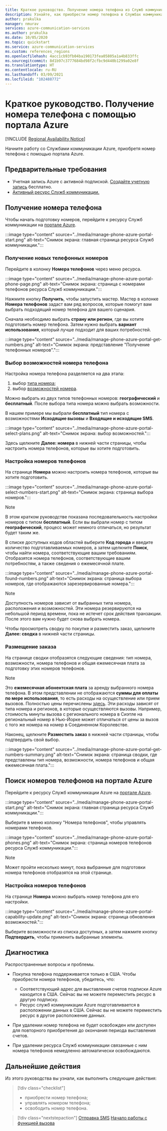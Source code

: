 ```yaml
---
title: Краткое руководство. Получение номера телефона из Служб коммуникации Azure
description: Узнайте, как приобрести номер телефона в Службах коммуникации Azure с помощью портала Azure.
author: prakulka
manager: nmurav
services: azure-communication-services
ms.author: prakulka
ms.date: 10/05/2020
ms.topic: quickstart
ms.service: azure-communication-services
ms.custom: references_regions
ms.openlocfilehash: 4acc1cb93fb04ba190173fea05805a1a4b833ffc
ms.sourcegitcommit: 8d1b97c3777684bd98f2cfbc9d440b1299a02e8f
ms.translationtype: HT
ms.contentlocale: ru-RU
ms.lasthandoff: 03/09/2021
ms.locfileid: "102488772"
---
```

# <a name="quickstart-get-a-phone-number-using-the-azure-portal"></a>Краткое руководство. Получение номера телефона с помощью портала Azure

[!INCLUDE [Regional Availability Notice](../../includes/regional-availability-include.md)]

Начните работу со Службами коммуникации Azure, приобретя номер телефона с помощью портала Azure.

## <a name="prerequisites"></a>Предварительные требования

- Учетная запись Azure с активной подпиской. [Создайте учетную запись](https://azure.microsoft.com/free/?WT.mc_id=A261C142F) бесплатно.
- [Активный ресурс Служб коммуникации.](../create-communication-resource.md)

## <a name="get-a-phone-number"></a>Получение номера телефона

Чтобы начать подготовку номеров, перейдите к ресурсу Служб коммуникации на [портале Azure](https://portal.azure.com).

:::image type="content" source="../media/manage-phone-azure-portal-start.png" alt-text="Снимок экрана: главная страница ресурса Служб коммуникации.":::

### <a name="getting-new-phone-numbers"></a>Получение новых телефонных номеров

Перейдите в колонку **Номера телефонов** через меню ресурса.

:::image type="content" source="../media/manage-phone-azure-portal-phone-page.png" alt-text="Снимок экрана: страница с номерами телефонов ресурса Служб коммуникации.":::

Нажмите кнопку **Получить**, чтобы запустить мастер. Мастер в колонке **Номера телефонов** задаст вам ряд вопросов, которые помогут вам выбрать подходящий номер телефона для вашего сценария.

Сначала необходимо выбрать **страну или регион**, где вы хотите подготовить номер телефона. Затем нужно выбрать **вариант использования**, который лучше подходит для ваших потребностей.

:::image type="content" source="../media/manage-phone-azure-portal-get-numbers.png" alt-text="Снимок экрана: представление &quot;Получение телефонных номеров&quot;.":::

### <a name="select-your-phone-number-features"></a>Выбор возможностей номера телефона

Настройка номера телефона разделяется на два этапа:

1. выбор [типа номера](../../concepts/telephony-sms/plan-solution.md#phone-number-types-in-azure-communication-services);
2. выбор [возможностей номера](../../concepts/telephony-sms/plan-solution.md#phone-number-features-in-azure-communication-services).

Можно выбрать из двух типов телефонных номеров: **географический** и **бесплатный**. После выбора типа номера можно выбрать возможности.

В нашем примере мы выбрали **бесплатный** тип номера с возможностями **Исходящие вызовы** и **Входящие и исходящие SMS**.

:::image type="content" source="../media/manage-phone-azure-portal-select-plans.png" alt-text="Снимок экрана: выбор возможностей.":::

Здесь щелкните **Далее: номера** в нижней части страницы, чтобы настроить номера телефонов, которые вы хотите подготовить.

### <a name="customizing-phone-numbers"></a>Настройка номеров телефонов

На странице **Номера** можно настроить номера телефонов, которые вы хотите подготовить.

:::image type="content" source="../media/manage-phone-azure-portal-select-numbers-start.png" alt-text="Снимок экрана: страница выбора номеров.":::

> [!NOTE]
> В этом кратком руководстве показана последовательность настройки номеров с типом **бесплатный**. Если вы выбрали номер с типом **географический**, процесс может немного отличаться, но результат будет таким же.

В списке доступных кодов областей выберите **Код города** и введите количество подготавливаемых номеров, а затем щелкните **Поиск**, чтобы найти номера, соответствующие вашим требованиям. Отобразятся номера телефонов, соответствующие вашим потребностям, а также сведения о ежемесячной плате.

:::image type="content" source="../media/manage-phone-azure-portal-found-numbers.png" alt-text="Снимок экрана: страница выбора номеров, где отображаются зарезервированные номера.":::

> [!NOTE]
> Доступность номеров зависит от выбранных типа номера, расположения и возможностей.
> Эти номера резервируются на небольшой период времени, пока не истечет срок действия транзакции. После этого вам нужно будет снова выбрать номера.

Чтобы просмотреть сводку по покупке и разместить заказ, щелкните **Далее: сводка** в нижней части страницы.

### <a name="place-order"></a>Размещение заказа

На странице сводки отобразятся следующие сведения: тип номера, возможности, номера телефонов и общая ежемесячная плата за подготовку этих номеров телефонов.

> [!NOTE]
> Это **ежемесячная абонентская плата** за аренду выбранного номера телефона. В этом представлении не отображаются **суммы для оплаты по мере использования**, то есть расходы на осуществление или прием вызовов. Полностью цены перечислены [здесь](../../concepts/pricing.md). Эти расходы зависят от типа номера и регионов, в которые осуществляются вызовы. Например, стоимость минуты вызова с регионального номера в Сиэтле на региональный номер в Нью-Йорке может отличаться от цены за вызов с того же номера на номер в Соединенном Королевстве.

Наконец, щелкните **Разместить заказ** в нижней части страницы, чтобы подтвердить свой выбор.

:::image type="content" source="../media/manage-phone-azure-portal-get-numbers-summary.png" alt-text="Снимок экрана: страница сводки, где представлены тип номера, возможности, номера телефонов и общая ежемесячная плата.":::

## <a name="find-your-phone-numbers-on-the-azure-portal"></a>Поиск номеров телефонов на портале Azure

Перейдите к ресурсу Служб коммуникации Azure на [портале Azure](https://portal.azure.com).

:::image type="content" source="../media/manage-phone-azure-portal-start.png" alt-text="Снимок экрана: главная страница ресурса Служб коммуникации.":::

Выберите в меню колонку "Номера телефонов", чтобы управлять номерами телефонов.

:::image type="content" source="../media/manage-phone-azure-portal-phones.png" alt-text="Снимок экрана: страница номеров телефонов ресурса Служб коммуникации.":::

> [!NOTE]
> Может пройти несколько минут, пока выбранные для подготовки номера телефонов отобразятся на этой странице.


### <a name="customizing-phone-numbers"></a>Настройка номеров телефонов

На странице **Номера** можно выбрать номер телефона для его настройки.

:::image type="content" source="../media/manage-phone-azure-portal-capability-update.png" alt-text="Снимок экрана: страница обновления возможностей.":::

Выберите возможности из списка доступных, а затем нажмите кнопку **Подтвердить**, чтобы применить выбранные элементы.

## <a name="troubleshooting"></a>Диагностика

Распространенные вопросы и проблемы.

- Покупка телефона поддерживается только в США. Чтобы приобрести номера телефонов, убедитесь, что:
  - Соответствующий адрес для выставления счетов подписки Azure находится в США. Сейчас вы не можете переместить ресурс в другую подписку.
  - Ресурс служб коммуникации Azure подготавливается в расположении данных в США. Сейчас вы не можете переместить ресурс в другое расположение данных.

- При удалении номер телефона не будет освобожден или доступен для повторного приобретения до окончания периода выставления счетов.

- При удалении ресурса Служб коммуникации связанные с ним номера телефонов немедленно автоматически освобождаются.

## <a name="next-steps"></a>Дальнейшие действия

Из этого руководства вы узнали, как выполнить следующие действия:

> [!div class="checklist"]
> * приобрести номер телефона;
> * управлять номером телефона;
> * освободить номер телефона.

> [!div class="nextstepaction"]
> [Отправка SMS](../telephony-sms/send.md)
> [Начало работы с функцией вызова](../voice-video-calling/getting-started-with-calling.md)

